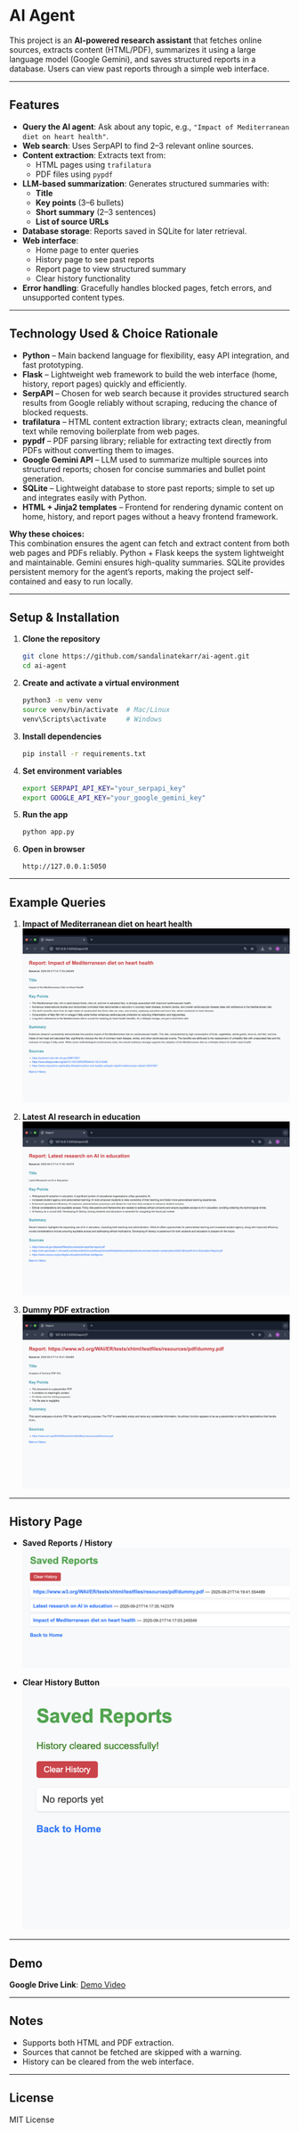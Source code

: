 # AI Agent

This project is an **AI-powered research assistant** that fetches online sources, extracts content (HTML/PDF), summarizes it using a large language model (Google Gemini), and saves structured reports in a database. Users can view past reports through a simple web interface.

---

## Features

- **Query the AI agent**: Ask about any topic, e.g., `"Impact of Mediterranean diet on heart health"`.
- **Web search**: Uses SerpAPI to find 2–3 relevant online sources.
- **Content extraction**: Extracts text from:
  - HTML pages using `trafilatura`
  - PDF files using `pypdf`
- **LLM-based summarization**: Generates structured summaries with:
  - **Title**  
  - **Key points** (3–6 bullets)  
  - **Short summary** (2–3 sentences)  
  - **List of source URLs**
- **Database storage**: Reports saved in SQLite for later retrieval.
- **Web interface**:  
  - Home page to enter queries  
  - History page to see past reports  
  - Report page to view structured summary  
  - Clear history functionality
- **Error handling**: Gracefully handles blocked pages, fetch errors, and unsupported content types.

---
## Technology Used & Choice Rationale

- **Python** – Main backend language for flexibility, easy API integration, and fast prototyping.  
- **Flask** – Lightweight web framework to build the web interface (home, history, report pages) quickly and efficiently.  
- **SerpAPI** – Chosen for web search because it provides structured search results from Google reliably without scraping, reducing the chance of blocked requests.  
- **trafilatura** – HTML content extraction library; extracts clean, meaningful text while removing boilerplate from web pages.  
- **pypdf** – PDF parsing library; reliable for extracting text directly from PDFs without converting them to images.  
- **Google Gemini API** – LLM used to summarize multiple sources into structured reports; chosen for concise summaries and bullet point generation.  
- **SQLite** – Lightweight database to store past reports; simple to set up and integrates easily with Python.  
- **HTML + Jinja2 templates** – Frontend for rendering dynamic content on home, history, and report pages without a heavy frontend framework.  

**Why these choices:**  
This combination ensures the agent can fetch and extract content from both web pages and PDFs reliably. Python + Flask keeps the system lightweight and maintainable. Gemini ensures high-quality summaries. SQLite provides persistent memory for the agent’s reports, making the project self-contained and easy to run locally.

---

## Setup & Installation

1. **Clone the repository**
    ```bash
    git clone https://github.com/sandalinatekarr/ai-agent.git
    cd ai-agent
    ```

2. **Create and activate a virtual environment**
    ```bash
    python3 -m venv venv
    source venv/bin/activate  # Mac/Linux
    venv\Scripts\activate     # Windows
    ```

3. **Install dependencies**
    ```bash
    pip install -r requirements.txt
    ```

4. **Set environment variables**
    ```bash
    export SERPAPI_API_KEY="your_serpapi_key"
    export GOOGLE_API_KEY="your_google_gemini_key"
    ```

5. **Run the app**
    ```bash
    python app.py
    ```

6. **Open in browser**
    ```
    http://127.0.0.1:5050
    ```

---

## Example Queries

1. **Impact of Mediterranean diet on heart health**  
   ![Mediterranean Diet](screenshots/mediterranean_diet_search.png)

2. **Latest AI research in education**  
   ![AI in Education](screenshots/ai_education_search.png)

3. **Dummy PDF extraction**  
   ![Dummy PDF](screenshots/dummy_pdf_search.png)

---

## History Page

- **Saved Reports / History**  
  ![History Page](screenshots/history_page.png)

- **Clear History Button**  
  ![Clear History](screenshots/clear_history.png)

---

## Demo

**Google Drive Link**: [Demo Video](https://drive.google.com/file/d/1dbZrXH0aljAseATpTnVZT3ewFlpb9Ntl/view?usp=sharing)

---

## Notes

- Supports both HTML and PDF extraction.  
- Sources that cannot be fetched are skipped with a warning.  
- History can be cleared from the web interface.  

---

## License

MIT License



